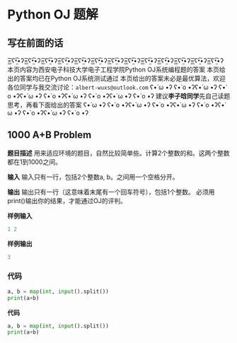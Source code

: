 # Python OJ 题解

## 写在前面的话

=͟͟͞͞ʕ•̫͡•ʔ=͟͟͞͞ʕ•̫͡•ʔ=͟͟͞͞ʕ•̫͡•ʔ=͟͟͞͞ʕ•̫͡•ʔ=͟͟͞͞ʕ•̫͡•ʔ=͟͟͞͞ʕ•̫͡•ʔ=͟͟͞͞ʕ•̫͡•ʔ=͟͟͞͞ʕ•̫͡•ʔ=͟͟͞͞ʕ•̫͡•ʔ=͟͟͞͞ʕ•̫͡•ʔ=͟͟͞͞ʕ•̫͡•ʔ=͟͟͞͞ʕ•̫͡•ʔ=͟͟͞͞ʕ•̫͡•ʔ
本页内容为西安电子科技大学电子工程学院Python OJ系统编程题的答案
本页给出的答案均已在Python OJ系统测试通过
本页给出的答案未必是最优算法，欢迎各位同学与我交流讨论：`albert-wuxs@outlook.com`
ʕ•̀ ω •́ʔ ʕ•̀ o •́ʔʕ•̀ ω •́ʔ ʕ•̀ o •́ʔʕ•̀ ω •́ʔ ʕ•̀ o •́ʔʕ•̀ ω •́ʔ ʕ•̀ o •́ʔʕ•̀ ω •́ʔ ʕ•̀ o •́ʔ
建议**李子晗同学**先自己读题思考，再看下面给出的答案
ʕ•̀ ω •́ʔ ʕ•̀ o •́ʔʕ•̀ ω •́ʔ ʕ•̀ o •́ʔʕ•̀ ω •́ʔ ʕ•̀ o •́ʔʕ•̀ ω •́ʔ ʕ•̀ o •́ʔʕ•̀ ω •́ʔ ʕ•̀ o •́ʔ

## 1000  A+B Problem

**题目描述**
用来适应环境的题目，自然比较简单些。计算2个整数的和。这两个整数都在1到1000之间。

**输入**
输入只有一行，包括2个整数a, b。之间用一个空格分开。

**输出**
输出只有一行（这意味着末尾有一个回车符号），包括1个整数。
必须用print()输出你的结果，才能通过OJ的评判。

**样例输入**

```python
1 2
```

**样例输出**

```python
3
```

### 代码
```python
a, b = map(int, input().split())
print(a+b)
```

**代码**
```python
a, b = map(int, input().split())
print(a+b)
```